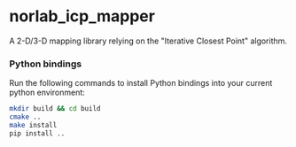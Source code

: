 # norlab_icp_mapper
A 2-D/3-D mapping library relying on the "Iterative Closest Point" algorithm.

### Python bindings
Run the following commands to install Python bindings into your current python environment:
```bash
mkdir build && cd build
cmake ..
make install
pip install ..
```